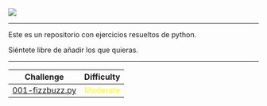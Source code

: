 
<img src="https://i.ibb.co/8DHyCHy/encabezado.png">

***

Este es un repositorio con ejercicios resueltos de python.

Siéntete libre de añadir los que quieras.

***
| Challenge     | Difficulty |
|------------|------------|
| [001-fizzbuzz.py](https://github.com/robleslf/python-challenges/blob/main/001-fizzbuzz.py)   | <span style="color:yellow">Moderate</span>      |

